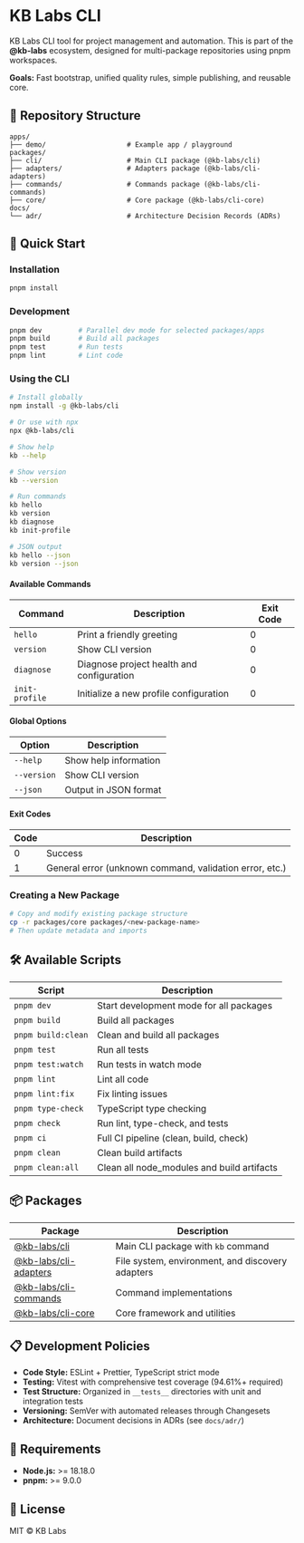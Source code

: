 # KB Labs CLI

KB Labs CLI tool for project management and automation. This is part of the **@kb-labs** ecosystem, designed for multi-package repositories using pnpm workspaces.

**Goals:** Fast bootstrap, unified quality rules, simple publishing, and reusable core.

## 📁 Repository Structure

```
apps/
├── demo/                    # Example app / playground
packages/
├── cli/                     # Main CLI package (@kb-labs/cli)
├── adapters/                # Adapters package (@kb-labs/cli-adapters)
├── commands/                # Commands package (@kb-labs/cli-commands)
├── core/                    # Core package (@kb-labs/cli-core)
docs/
└── adr/                     # Architecture Decision Records (ADRs)
```

## 🚀 Quick Start

### Installation

```bash
pnpm install
```

### Development

```bash
pnpm dev         # Parallel dev mode for selected packages/apps
pnpm build       # Build all packages
pnpm test        # Run tests
pnpm lint        # Lint code
```

### Using the CLI

```bash
# Install globally
npm install -g @kb-labs/cli

# Or use with npx
npx @kb-labs/cli

# Show help
kb --help

# Show version
kb --version

# Run commands
kb hello
kb version
kb diagnose
kb init-profile

# JSON output
kb hello --json
kb version --json
```

#### Available Commands

| Command | Description | Exit Code |
|---------|-------------|-----------|
| `hello` | Print a friendly greeting | 0 |
| `version` | Show CLI version | 0 |
| `diagnose` | Diagnose project health and configuration | 0 |
| `init-profile` | Initialize a new profile configuration | 0 |

#### Global Options

| Option | Description |
|--------|-------------|
| `--help` | Show help information |
| `--version` | Show CLI version |
| `--json` | Output in JSON format |

#### Exit Codes

| Code | Description |
|------|-------------|
| 0 | Success |
| 1 | General error (unknown command, validation error, etc.) |

### Creating a New Package

```bash
# Copy and modify existing package structure
cp -r packages/core packages/<new-package-name>
# Then update metadata and imports
```

## 🛠️ Available Scripts

| Script             | Description                                |
| ------------------ | ------------------------------------------ |
| `pnpm dev`         | Start development mode for all packages    |
| `pnpm build`       | Build all packages                         |
| `pnpm build:clean` | Clean and build all packages               |
| `pnpm test`        | Run all tests                              |
| `pnpm test:watch`  | Run tests in watch mode                    |
| `pnpm lint`        | Lint all code                              |
| `pnpm lint:fix`    | Fix linting issues                         |
| `pnpm type-check`  | TypeScript type checking                   |
| `pnpm check`       | Run lint, type-check, and tests            |
| `pnpm ci`          | Full CI pipeline (clean, build, check)     |
| `pnpm clean`       | Clean build artifacts                      |
| `pnpm clean:all`   | Clean all node_modules and build artifacts |

## 📦 Packages

| Package                                       | Description                                      |
| --------------------------------------------- | ------------------------------------------------ |
| [@kb-labs/cli](./packages/cli/)               | Main CLI package with `kb` command               |
| [@kb-labs/cli-adapters](./packages/adapters/) | File system, environment, and discovery adapters |
| [@kb-labs/cli-commands](./packages/commands/) | Command implementations                          |
| [@kb-labs/cli-core](./packages/core/)         | Core framework and utilities                     |

## 📋 Development Policies

- **Code Style:** ESLint + Prettier, TypeScript strict mode
- **Testing:** Vitest with comprehensive test coverage (94.61%+ required)
- **Test Structure:** Organized in `__tests__` directories with unit and integration tests
- **Versioning:** SemVer with automated releases through Changesets
- **Architecture:** Document decisions in ADRs (see `docs/adr/`)

## 🔧 Requirements

- **Node.js:** >= 18.18.0
- **pnpm:** >= 9.0.0

## 📄 License

MIT © KB Labs
